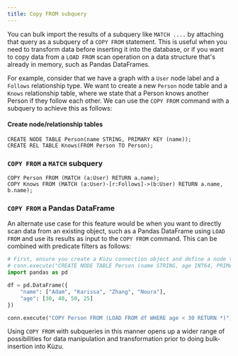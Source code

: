 ```yaml
---
title: Copy FROM subquery
---
```


You can bulk import the results of a subquery like `MATCH ....` by attaching
that query as a subquery of a `COPY FROM` statement. This is useful when you need to transform data
before inserting it into the database, or if you want to copy data from a `LOAD FROM` scan operation
on a data structure that's already in memory, such as Pandas DataFrames.

For example, consider that we have a graph with a `User` node label and a `Follows` relationship type.
We want to create a new `Person` node table and a `Knows` relationship table, where we state that
a Person knows another Person if they follow each other. We can use the `COPY FROM` command with a subquery
to achieve this as follows:

#### Create node/relationship tables

```cypher
CREATE NODE TABLE Person(name STRING, PRIMARY KEY (name));
CREATE REL TABLE Knows(FROM Person TO Person);
```

### `COPY FROM` a `MATCH` subquery

```cypher
COPY Person FROM (MATCH (a:User) RETURN a.name);
COPY Knows FROM (MATCH (a:User)-[r:Follows]->(b:User) RETURN a.name, b.name);
```

### `COPY FROM` a Pandas DataFrame

An alternate use case for this feature would be when you want to directly scan data from an existing
object, such as a Pandas DataFrame using `LOAD FROM` and use its results as input to the `COPY FROM`
command. This can be combined with predicate filters as follows:

```python
# First, ensure you create a Kùzu connection object and define a node table as follows:
# conn.execute("CREATE NODE TABLE Person (name STRING, age INT64, PRIMARY KEY(name))")
import pandas as pd

df = pd.DataFrame({
    "name": ["Adam", "Karissa", "Zhang", "Noura"],
    "age": [30, 40, 50, 25]
})

conn.execute("COPY Person FROM (LOAD FROM df WHERE age < 30 RETURN *)")
```

Using `COPY FROM` with subqueries in this manner opens up a wider
range of possibilities for data manipulation and transformation prior to doing bulk-insertion into Kùzu.
